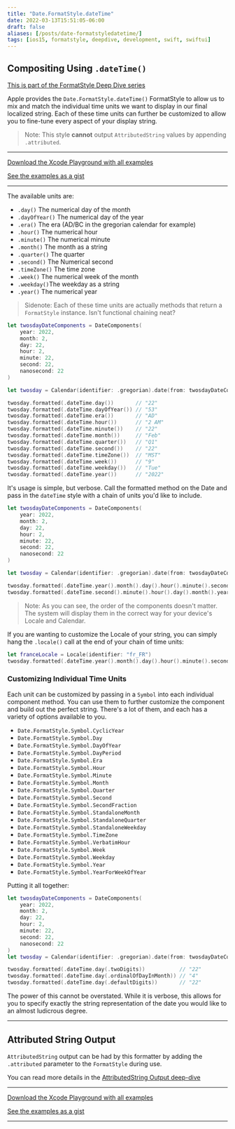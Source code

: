 ```yaml
---
title: "Date.FormatStyle.dateTime"
date: 2022-03-13T15:51:05-06:00
draft: false
aliases: [/posts/date-formatstyledatetime/]
tags: [ios15, formatstyle, deepdive, development, swift, swiftui]
---
```


## Compositing Using `.dateTime()`

[This is part of the FormatStyle Deep Dive series](/posts/formatstyle-deep-dive)

Apple provides the `Date.FormatStyle.dateTime()` FormatStyle to allow us to mix and match the individual time units we want to display in our final localized string. Each of these time units can further be customized to allow you to fine-tune every aspect of your display string.

> Note: This style **cannot** output `AttributedString` values by appending `.attributed`.

<hr>

[Download the Xcode Playground with all examples](https://github.com/brettohland/FormatStylesDeepDive/)

[See the examples as a gist](https://gist.github.com/brettohland/ac2fbd1446bc7bb64da491587b010e3c)

<hr>

The available units are:

- `.day()` The numerical day of the month
- `.dayOfYear()` The numerical day of the year
- `.era()` The era (AD/BC in the gregorian calendar for example)
- `.hour()` The numerical hour
- `.minute()` The numerical minute
- `.month()` The month as a string
- `.quarter()` The quarter
- `.second()` The Numerical second
- `.timeZone()` The time zone
- `.week()` The numerical week of the month
- `.weekday()`The weekday as a string
- `.year()` The numerical year

> Sidenote: Each of these time units are actually methods that return a `FormatStyle` instance. Isn't functional chaining neat?

```Swift 
let twosdayDateComponents = DateComponents(
    year: 2022,
    month: 2,
    day: 22,
    hour: 2,
    minute: 22,
    second: 22,
    nanosecond: 22
)

let twosday = Calendar(identifier: .gregorian).date(from: twosdayDateComponents)!

twosday.formatted(.dateTime.day())       // "22"
twosday.formatted(.dateTime.dayOfYear()) // "53"
twosday.formatted(.dateTime.era())       // "AD"
twosday.formatted(.dateTime.hour())      // "2 AM"
twosday.formatted(.dateTime.minute())    // "22"
twosday.formatted(.dateTime.month())     // "Feb"
twosday.formatted(.dateTime.quarter())   // "Q1"
twosday.formatted(.dateTime.second())    // "22"
twosday.formatted(.dateTime.timeZone())  // "MST"
twosday.formatted(.dateTime.week())      // "9"
twosday.formatted(.dateTime.weekday())   // "Tue"
twosday.formatted(.dateTime.year())      // "2022"
```

It's usage is simple, but verbose. Call the formatted method on the Date and pass in the `dateTime` style with a chain of units you'd like to include.

```Swift
let twosdayDateComponents = DateComponents(
    year: 2022,
    month: 2,
    day: 22,
    hour: 2,
    minute: 22,
    second: 22,
    nanosecond: 22
)

let twosday = Calendar(identifier: .gregorian).date(from: twosdayDateComponents)!

twosday.formatted(.dateTime.year().month().day().hour().minute().second()) // "Feb 22, 2022, 2:22:22 AM"
twosday.formatted(.dateTime.second().minute().hour().day().month().year()) // "Feb 22, 2022, 2:22:22 AM"
```

> Note: As you can see, the order of the components doesn't matter. The system will display them in the correct way for your device's Locale and Calendar.

If you are wanting to customize the Locale of your string, you can simply hang the `.locale()` call at the end of your chain of time units:

```Swift
let franceLocale = Locale(identifier: "fr_FR")
twosday.formatted(.dateTime.year().month().day().hour().minute().second().locale(franceLocale)) // "22 févr. 2022 à 02:22:22"
```

### Customizing Individual Time Units

Each unit can be customized by passing in a `Symbol` into each individual component method. You can use them to further customize the component and build out the perfect string. There's a lot of them, and each has a variety of options available to you.

- `Date.FormatStyle.Symbol.CyclicYear`
- `Date.FormatStyle.Symbol.Day`
- `Date.FormatStyle.Symbol.DayOfYear`
- `Date.FormatStyle.Symbol.DayPeriod`
- `Date.FormatStyle.Symbol.Era`
- `Date.FormatStyle.Symbol.Hour`
- `Date.FormatStyle.Symbol.Minute`
- `Date.FormatStyle.Symbol.Month`
- `Date.FormatStyle.Symbol.Quarter`
- `Date.FormatStyle.Symbol.Second`
- `Date.FormatStyle.Symbol.SecondFraction`
- `Date.FormatStyle.Symbol.StandaloneMonth`
- `Date.FormatStyle.Symbol.StandaloneQuarter`
- `Date.FormatStyle.Symbol.StandaloneWeekday`
- `Date.FormatStyle.Symbol.TimeZone`
- `Date.FormatStyle.Symbol.VerbatimHour`
- `Date.FormatStyle.Symbol.Week`
- `Date.FormatStyle.Symbol.Weekday`
- `Date.FormatStyle.Symbol.Year`
- `Date.FormatStyle.Symbol.YearForWeekOfYear`

Putting it all together:

```Swift
let twosdayDateComponents = DateComponents(
    year: 2022,
    month: 2,
    day: 22,
    hour: 2,
    minute: 22,
    second: 22,
    nanosecond: 22
)
let twosday = Calendar(identifier: .gregorian).date(from: twosdayDateComponents)!

twosday.formatted(.dateTime.day(.twoDigits))           // "22"
twosday.formatted(.dateTime.day(.ordinalOfDayInMonth)) // "4"
twosday.formatted(.dateTime.day(.defaultDigits))       // "22"
```

The power of this cannot be overstated. While it is verbose, this allows for you to specify exactly the string representation of the date you would like to an almost ludicrous degree. 

<hr>

## Attributed String Output

`AttributedString` output can be had by this formatter by adding the `.attributed` parameter to the `FormatStyle` during use.

You can read more details in the [AttributedString Output deep-dive](/posts/formatstyle/style-deep-dives/attributed-strings/)

<hr>

[Download the Xcode Playground with all examples](https://github.com/brettohland/FormatStylesDeepDive/)

[See the examples as a gist](https://gist.github.com/brettohland/ac2fbd1446bc7bb64da491587b010e3c)

<hr>